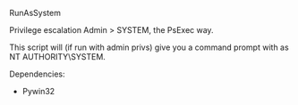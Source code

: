 RunAsSystem

Privilege escalation Admin > SYSTEM, the PsExec way. 

This script will (if run with admin privs) give you a command prompt with as NT AUTHORITY\SYSTEM.

Dependencies:
 - Pywin32

